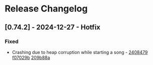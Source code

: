 # Release Changelog


## [0.74.2] - 2024-12-27 - Hotfix

### Fixed
- Crashing due to heap corruption while starting a song - [2408479](../../../commit/240847925c39a76077a8f039aed8fecaea477548) [f07029b](../../../commit/f07029b808a572c44e5d1cf6bcc009e490da6087) [209b88a](../../../commit/209b88a273e192bbe217f80219188e6cf82ff16b)
